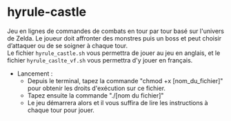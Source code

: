 # hyrule-castle
Jeu en lignes de commandes de combats en tour par tour basé sur l'univers de Zelda. Le joueur doit affronter des monstres puis un boss et peut choisir d’attaquer ou de se soigner à chaque tour.<br>
Le fichier `hyrule_castle.sh` vous permettra de jouer au jeu en anglais, et le fichier `hyrule_caslte_vf.sh` vous permettra d'y jouer en français.

* Lancement :
   * Depuis le terminal, tapez la commande "chmod +x [nom_du_fichier]" pour obtenir les droits d'exécution sur ce fichier.
   * Tapez ensuite la commande "./[nom du fichier]"
   * Le jeu démarrera alors et il vous suffira de lire les instructions à chaque tour pour jouer.

